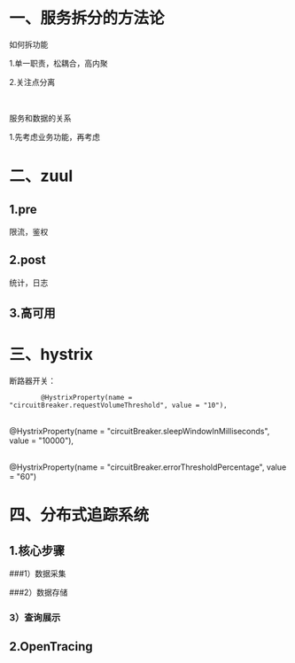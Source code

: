 # 一、服务拆分的方法论

如何拆功能

1.单一职责，松耦合，高内聚

2.关注点分离

​	

服务和数据的关系

1.先考虑业务功能，再考虑



# 二、zuul

## 1.pre

限流，鉴权

## 2.post

统计，日志

## 3.高可用

# 三、hystrix

断路器开关：


			@HystrixProperty(name = "circuitBreaker.requestVolumeThreshold", value = "10"),

​			
			@HystrixProperty(name = "circuitBreaker.sleepWindowInMilliseconds", value = "10000"),

​			
			@HystrixProperty(name = "circuitBreaker.errorThresholdPercentage", value = "60") 

# 四、分布式追踪系统

## 1.核心步骤

###1）数据采集

###2）数据存储

### 3）查询展示

## 2.OpenTracing



